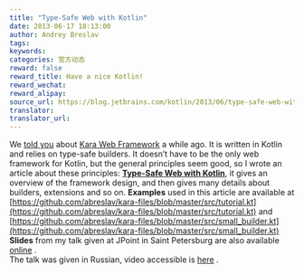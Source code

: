 ```yaml
---
title: "Type-Safe Web with Kotlin"
date: 2013-06-17 18:13:00
author: Andrey Breslav
tags:
keywords:
categories: 官方动态
reward: false
reward_title: Have a nice Kotlin!
reward_wechat:
reward_alipay:
source_url: https://blog.jetbrains.com/kotlin/2013/06/type-safe-web-with-kotlin/
translator:
translator_url:
---
```


<img alt="" class="alignleft size-medium wp-image-1096" data-recalc-dims="1" sizes="(max-width: 300px) 100vw, 300px" src="https://i2.wp.com/blog.jetbrains.com/kotlin/files/2013/06/web1.png?resize=300%2C225&amp;ssl=1" srcset="https://i2.wp.com/blog.jetbrains.com/kotlin/files/2013/06/web1.png?resize=300%2C225&amp;ssl=1 300w, https://i2.wp.com/blog.jetbrains.com/kotlin/files/2013/06/web1.png?resize=1024%2C768&amp;ssl=1 1024w, https://i2.wp.com/blog.jetbrains.com/kotlin/files/2013/06/web1.png?w=1598&amp;ssl=1 1598w"/>We [told you](http://blog.jetbrains.com/kotlin/2013/01/an-interview-with-andy-selvig-author-of-kara-web-framework/) about [Kara Web Framework](http://karaframework.com/) a while ago. It is written in Kotlin and relies on type-safe builders. It doesn’t have to be the only web framework for Kotlin, but the general principles seem good, so I wrote an article about these principles: **<a href="http://jaxenter.com/type-safe-web-with-kotlin-47395.html">Type-Safe Web with Kotlin</a>**, it gives an overview of the framework design, and then gives many details about builders, extensions and so on.<span id="more-1091"></span>
**Examples** used in this article are available at [https://github.com/abreslav/kara-files/blob/master/src/tutorial.kt](https://github.com/abreslav/kara-files/blob/master/src/tutorial.kt) and [https://github.com/abreslav/kara-files/blob/master/src/small_builder.kt](https://github.com/abreslav/kara-files/blob/master/src/small_builder.kt) **Slides** from my talk given at JPoint in Saint Petersburg are also available [online](https://prezi.com/hndtabwcfy5h/type-safe-web-with-kotlin-jpoint/) .<br/>
The talk was given in Russian, video accessible is [here](http://javapoint.ru/talks/12/) .
